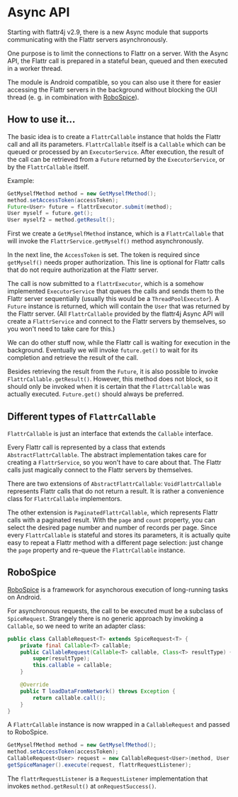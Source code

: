 # Async API

Starting with flattr4j v2.9, there is a new Async module that supports communicating with the Flattr servers asynchronously.

One purpose is to limit the connections to Flattr on a server. With the Async API, the Flattr call is prepared in a stateful bean, queued and then executed in a worker thread.

The module is Android compatible, so you can also use it there for easier accessing the Flattr servers in the background without blocking the GUI thread (e. g. in combination with [RoboSpice](https://github.com/stephanenicolas/robospice)).

## How to use it...

The basic idea is to create a `FlattrCallable` instance that holds the Flattr call and all its parameters. `FlattrCallable` itself is a `Callable` which can be queued or processed by an `ExecutorService`. After execution, the result of the call can be retrieved from a `Future` returned by the `ExecutorService`, or by the `FlattrCallable` itself.

Example:

```java
GetMyselfMethod method = new GetMyselfMethod();
method.setAccessToken(accessToken);
Future<User> future = flattrExecutor.submit(method);
User myself = future.get();
User myself2 = method.getResult();
```

First we create a `GetMyselfMethod` instance, which is a `FlattrCallable` that will invoke the `FlattrService.getMyself()` method asynchronously.

In the next line, the `AccessToken` is set. The token is required since `getMyself()` needs proper authorization. This line is optional for Flattr calls that do not require authorization at the Flattr server.

The call is now submitted to a `flattrExecutor`, which is a somehow implemented `ExecutorService` that queues the calls and sends them to the Flattr server sequentially (usually this would be a `ThreadPoolExecutor`). A `Future` instance is returned, which will contain the `User` that was returned by the Flattr server. (All `FlattrCallable` provided by the flattr4j Async API will create a `FlattrService` and connect to the Flattr servers by themselves, so you won't need to take care for this.)

We can do other stuff now, while the Flattr call is waiting for execution in the background. Eventually we will invoke `future.get()` to wait for its completion and retrieve the result of the call.

Besides retrieving the result from the `Future`, it is also possible to invoke `FlattrCallable.getResult()`. However, this method does not block, so it should only be invoked when it is certain that the `FlattrCallable` was actually executed. `Future.get()` should always be preferred.

## Different types of `FlattrCallable`

`FlattrCallable` is just an interface that extends the `Callable` interface.

Every Flattr call is represented by a class that extends `AbstractFlattrCallable`. The abstract implementation takes care for creating a `FlattrService`, so you won't have to care about that. The Flattr calls just magically connect to the Flattr servers by themselves.

There are two extensions of `AbstractFlattrCallable`: `VoidFlattrCallable` represents Flattr calls that do not return a result. It is rather a convenience class for `FlattrCallable` implementors.

The other extension is `PaginatedFlattrCallable`, which represents Flattr calls with a paginated result. With the `page` and `count` property, you can select the desired page number and number of records per page. Since every `FlattrCallable` is stateful and stores its parameters, it is actually quite easy to repeat a Flattr method with a different page selection: just change the `page` property and re-queue the `FlattrCallable` instance.

## RoboSpice

[RoboSpice](https://github.com/stephanenicolas/robospice) is a framework for asynchorous execution of long-running tasks on Android.

For asynchronous requests, the call to be executed must be a subclass of `SpiceRequest`. Strangely there is no generic approach by invoking a `Callable`, so we need to write an adapter class:

```java
public class CallableRequest<T> extends SpiceRequest<T> {
    private final Callable<T> callable;
    public CallableRequest(Callable<T> callable, Class<T> resultType) {
        super(resultType);
        this.callable = callable;
    }

    @Override
    public T loadDataFromNetwork() throws Exception {
        return callable.call();
    }
}
```

A `FlattrCallable` instance is now wrapped in a `CallableRequest` and passed to RoboSpice.

```java
GetMyselfMethod method = new GetMyselfMethod();
method.setAccessToken(accessToken);
CallableRequest<User> request = new CallableRequest<User>(method, User.class);
getSpiceManager().execute(request, flattrRequestListener);
```

The `flattrRequestListener` is a `RequestListener` implementation that invokes `method.getResult()` at `onRequestSuccess()`.
